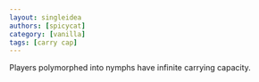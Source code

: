 ```yaml
---
layout: singleidea
authors: [spicycat]
category: [vanilla]
tags: [carry cap]
---
```

Players polymorphed into nymphs have infinite carrying capacity.
